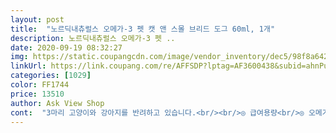 ```yaml
---
layout: post 
title:  "노르딕내츄럴스 오메가-3 펫 캣 앤 스몰 브리드 도그 60ml, 1개" 
description: 노르딕내츄럴스 오메가-3 펫 ..
date: 2020-09-19 08:32:27 
img: https://static.coupangcdn.com/image/vendor_inventory/dec5/98f8a642a1f27b374f97bd6530b25a90a3c57b2f832ff2196ddff10167c2.jpg 
linkUrl: https://link.coupang.com/re/AFFSDP?lptag=AF3600438&subid=ahnPublicAsk&pageKey=1500215610&itemId=2576144220&vendorItemId=70568423311&traceid=V0-113-751f8cee6bf0e883 
categories: [1029] 
color: FF1744 
price: 13510 
author: Ask View Shop 
cont:  "3마리 고양이와 강아지를 반려하고 있습니다.<br/><br/>◎ 급여용량<br/>◎ 오메가3를 먹어야하는 이유는,<br/>개봉했는데... <br/>;;; 생각보다 냄새 안났어요 ㅎㅎ<br/>고양이 키우는 분들은 오메가3의 중요성을 잘 아시던데,<br/>그리고 노르딕 제품 옆에 무게별 급여량이 있는데<br/>꼭 먹이는게 2개 있습니다.<br/><br/>냥이들이 거부감없이 잘 먹던데 꾸준히 먹여봐야겠어요!<br/>네이버에 단위변환 검색하면 쉽게 알 수 있으니 급여용량 꼭 체크하세요.<br/><br/>단위가 lbs라서 kg 단위로 변환하셔야하는데<br/>몸에 오메가6가 충분할 때, 오메가3가 서로 경쟁하게 되는데<br/>바로 오메가3와 유산균.<br/><br/>비린내 심하다고 해서.<br/>.<br/> 비린내에 취약한.<br/>.<br/> 저는 마음의 준비를 하고.<br/>.<br/><br/>사실 이것도 정확한 설명은 아닌데 짧게 말하면 이렇게 되죠.<br/><br/>영양제는 기업의 마케팅이 크게 좌우하는데요, 꼭 꼼꼼히 살펴보고 구매하세요.<br/><br/>오메가3 급여할 때 갑자기 설사를 하는 경우도 있는데<br/>오메가3가 염증 반응 저감에 영향을 주게 됩니다.<br/><br/>오메가3는 생선류나 특정 원재료에서 섭취 가능하기 때문이죠.<br/><br/>오메가3를 사료에 섞여 먹으면 사료 잘 안 먹는 아이도 잘 먹는다고 해서 주문해봤습니다.<br/> 근데 정말 사료랑 섞어서 주니 밥을 잘 먹네요... <br/>? 얼마나 오래갈지는 모르겠습니다만 일단 이틀째 사료를 잘 먹고 있습니다 원체 입이 짧은 아이라 많이 먹지는 못하지만 공복토는 안하고 있네요.<br/><br/>음식으로는 오메가6를 충분히 섭취할 수 있지만<br/>일단 냄새는 아시다시피 비린향이 아주 죽여줍니다 손에 묻어서 치약으로 한번 씻고 비누로 여러번 씻으니 냄새가 없어졌네요 스포이드로 사료에 뿌리고 다시 넣을 때 조심하세요 병에 다 묻어서 난리남<br/>저는 비닐장갑 끼고 오메가3 사료에 넣고 비벼줍니다<br/>저도 인간 제품으로 챙겨먹고 있는 제품입니다.<br/><br/>제 주변의 견주분들은 의외로 영양제를 안 먹이시더라고요.<br/><br/>제가 왠만한 영양제는 의심의 눈초리로 보지만<br/>조금씩 증가하면서 급여하시는 걸 추천합니다.<br/><br/>피펫에 용량이 적혀있어서 급여하기 편합니다.<br/><br/>" 
---
```

